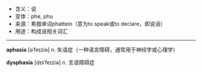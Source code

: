 - <span class="definition">含义：说</span>
- <span class="definition">变体：phe, phu</span>
- <span class="definition">来源：希腊单词phattein（意为to speak或to declare，即说话）</span>
- <span class="definition">用途：构成说相关词汇</span>

---

<span class="vocabulary">**aphasia**</span> [əˈfeɪziə] n. 失语症（一种语言障碍，通常用于神经学或心理学）

<span class="vocabulary">**dysphasia**</span> [dɪsˈfeɪziə] n. 言语障碍症
